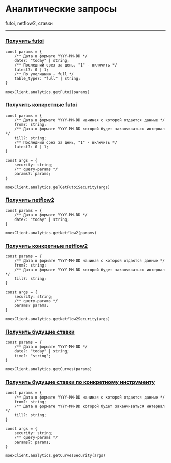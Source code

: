 # Аналитические запросы

futoi, netflow2, ставки

<hr />

### [Получить futoi](http://iss.moex.com/iss/reference/807)

```
const params = {
	/** Дата в формате YYYY-MM-DD */
	date?: "today" | string;
	/** Последний срез за день, "1" - включить */
	latest?: 0 | 1;
	/** По умолчанию - full */
	table_type?: "full" | string;
}

moexClient.analytics.getFutoi(params)
```

### [Получить конкретные futoi](http://iss.moex.com/iss/reference/809)

```
const params = {
	/** Дата в формате YYYY-MM-DD начиная с которой отдаются данные */
	from?: string;
	/** Дата в формате YYYY-MM-DD которой будет заканчиваться интервал */
	till?: string;
	/** Последний срез за день, "1" - включить */
	latest?: 0 | 1;
}

const args = {
	security: string;
	/** query-params */
	params?: params;
}

moexClient.analytics.geTGetFutoiSecurity(args)
```

### [Получить netflow2](http://iss.moex.com/iss/reference/767)

```
const params = {
	/** Дата в формате YYYY-MM-DD */
	date?: "today" | string;
}

moexClient.analytics.getNetflow2(params)
```

### [Получить конкретные netflow2](http://iss.moex.com/iss/reference/769)

```
const params = {
	/** Дата в формате YYYY-MM-DD начиная с которой отдаются данные */
	from?: string;
	/** Дата в формате YYYY-MM-DD которой будет заканчиваться интервал */
	till?: string;
}

const args = {
	security: string;
	/** query-params */
	params? params;
}

moexClient.analytics.getNetflow2Security(args)
```

### [Получить будущие ставки](http://iss.moex.com/iss/reference/859)

```
const params = {
	/** Дата в формате YYYY-MM-DD */
	date?: "today" | string;
	time?: "string";
}

moexClient.analytics.getCurves(params)
```

### [Получить будущие ставки по конкретному инструменту](http://iss.moex.com/iss/reference/861)

```
const params = {
	/** Дата в формате YYYY-MM-DD начиная с которой отдаются данные */
	from?: string;
	/** Дата в формате YYYY-MM-DD которой будет заканчиваться интервал */
	till?: string;
}

const args = {
	security: string;
	/** query-params */
	params?: params;
}

moexClient.analytics.getCurvesSecurity(args)
```
